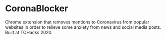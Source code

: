 # CoronaBlocker
Chrome extension that removes mentions to Coronavirus from popular websites in order to relieve some anxiety from news and social media posts.
Built at TOHacks 2020.
